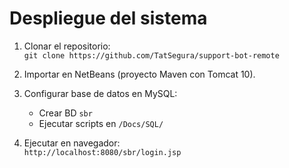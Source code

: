 # Despliegue del sistema

1. Clonar el repositorio:  
   `git clone https://github.com/TatSegura/support-bot-remote`

2. Importar en NetBeans (proyecto Maven con Tomcat 10).

3. Configurar base de datos en MySQL:
   - Crear BD `sbr`
   - Ejecutar scripts en `/Docs/SQL/`

4. Ejecutar en navegador:  
   `http://localhost:8080/sbr/login.jsp`

